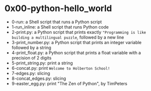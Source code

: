 # 0x00-python-hello\_world

* 0-run: a Shell script that runs a Python script
* 1-run\_inline: a Shell script that runs Python code
* 2-print.py: a Python script that prints exactly `"Programming is like building a multilingual puzzle`, followed by a new line
* 3-print\_number.py: a Python script that prints an integer variable followed by a string
* 4-print\_float.py: a Python script that prints a float variable with a precision of 2 digits
* 5-print\_string.py: print a string
* 6-concat.py: print `Welcome to Holberton School!`
* 7-edges.py: slicing
* 8-concat\_edges.py: slicing
* 9-easter\_egg.py: print "The Zen of Python", by TimPeters

